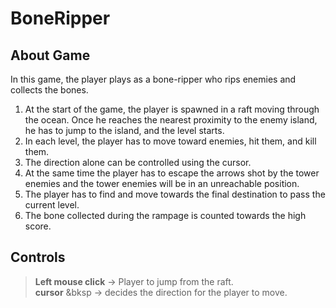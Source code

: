 # BoneRipper

## About Game
In this game, the player plays as a bone-ripper who rips enemies and collects the bones.
1. At the start of the game, the player is spawned in a raft moving through the ocean. Once he reaches the nearest proximity to the enemy island, he has to jump to the island, and the level starts.
2. In each level, the player has to move toward enemies, hit them, and kill them.
3. The direction alone can be controlled using the cursor.
4. At the same time the player has to escape the arrows shot by the tower enemies and the tower enemies will be in an unreachable position.
5. The player has to find and move towards the final destination to pass the current level.
6. The bone collected during the rampage is counted towards the high score.

## Controls
> **Left mouse click** -> Player to jump from the raft.<br>
> **cursor** &bksp -> decides the direction for the player to move.
 
